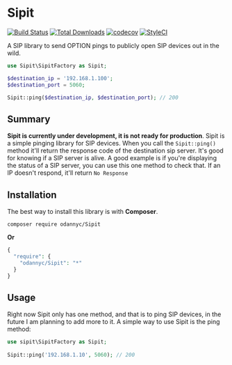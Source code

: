 # Sipit

[![Build Status](https://travis-ci.org/odannyc/Sipit.svg?branch=master)](https://travis-ci.org/odannyc/Sipit)
[![Total Downloads](https://poser.pugx.org/odannyc/sipit/downloads)](https://packagist.org/packages/odannyc/sipit)
[![codecov](https://codecov.io/gh/odannyc/Sipit/branch/master/graph/badge.svg)](https://codecov.io/gh/odannyc/Sipit)
[![StyleCI](https://styleci.io/repos/60649114/shield)](https://styleci.io/repos/60649114)


A SIP library to send OPTION pings to publicly open SIP devices out in the wild.

```php
use Sipit\SipitFactory as Sipit;

$destination_ip = '192.168.1.100';
$destination_port = 5060;

Sipit::ping($destination_ip, $destination_port); // 200
```

## Summary
**Sipit is currently under development, it is not ready for production**. Sipit is a simple pinging library for SIP devices. When you call the `Sipit::ping()` method it'll return the response code of the destination sip server. It's good for knowing if a SIP server is alive. A good example is if you're displaying the status of a SIP server, you can use this one method to check that. If an IP doesn't respond, it'll return `No Response`

## Installation
The best way to install this library is with **Composer**.

    composer require odannyc/Sipit

**Or**

```php
{
  "require": {
    "odannyc/Sipit": "*"
  }
}
```

## Usage
Right now Sipit only has one method, and that is to ping SIP devices, in the future I am planning to add more to it. A simple way to use Sipit is the ping method:

```php
use sipit\SipitFactory as Sipit;
    
Sipit::ping('192.168.1.10', 5060); // 200
```

